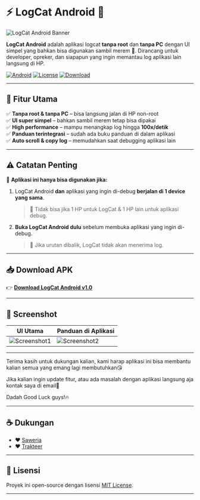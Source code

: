 # ⚡ LogCat Android 📱
![LogCat Android Banner](https://your-cdn-or-repo-path/banner.png)

**LogCat Android** adalah aplikasi logcat **tanpa root** dan **tanpa PC** dengan UI simpel yang bahkan bisa digunakan sambil merem 👀. Dirancang untuk developer, opreker, dan siapapun yang ingin memantau log aplikasi lain langsung di HP.

[![Android](https://img.shields.io/badge/platform-android-green?logo=android)](https://play.google.com/)
[![License](https://img.shields.io/badge/license-MIT-blue)](LICENSE)
[![Download](https://img.shields.io/badge/Download-APK-brightgreen)](https://github.com/<username>/logger-android/releases/latest)

---

## 🚀 Fitur Utama
✅ **Tanpa root & tanpa PC** – bisa langsung jalan di HP non-root  
✅ **UI super simpel** – bahkan sambil merem tetap bisa dipakai  
✅ **High performance** – mampu menangkap log hingga **100x/detik**  
✅ **Panduan terintegrasi** – sudah ada buku panduan di dalam aplikasi  
✅ **Auto scroll & copy log** – memudahkan saat debugging aplikasi lain  

---

## ⚠️ **Catatan Penting**
📱 **Aplikasi ini hanya bisa digunakan jika:**
1. LogCat Android **dan** aplikasi yang ingin di-debug **berjalan di 1 device yang sama**.  
   > 🚫 Tidak bisa jika 1 HP untuk LogCat & 1 HP lain untuk aplikasi debug.  

2. **Buka LogCat Android dulu** sebelum membuka aplikasi yang ingin di-debug.  
   > 🚫 Jika urutan dibalik, LogCat tidak akan menerima log.  

---

## 📥 Download APK
👉 [**Download LogCat Android v1.0**](https://github.com/<username>/logger-android/releases/latest)  

---

## 📸 Screenshot
| UI Utama                | Panduan di Aplikasi       |
|-------------------------|----------------------------|
| ![Screenshot1](screenshots/screen1.png) | ![Screenshot2](screenshots/screen2.png) |

---

Terima kasih untuk dukungan kalian, kami harap aplikasi ini bisa membantu kalian semua yang emang lagi membutuhkan😘

Jika kalian ingin update fitur, atau ada masalah dengan aplikasi langsung aja kontak saya di email📩

Dadah Good Luck guys!🔥

---
## ☕ Dukungan
- ❤️ [Saweria](https://saweria.co/elzy)  
- ❤️ [Trakteer](https://trakteer.id/elzy)

---

## 📜 Lisensi
Proyek ini open-source dengan lisensi [MIT License](LICENSE).

---
